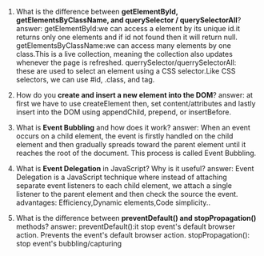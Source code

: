 
1. What is the difference between **getElementById, getElementsByClassName, and querySelector / querySelectorAll**?
answer:
getElementById:we can access a element by its unique id.it returns only one elements and if id not found then it will return null.
getElementsByClassName:we can access many elements by one class.This is a live collection, meaning the collection also updates whenever the page is refreshed.
querrySelector/querrySelectorAll: these are used to select an element using a CSS selector.Like CSS selectors, we can use #id, .class, and tag.

2. How do you **create and insert a new element into the DOM**?
answer:
 at first we have to use createElement then, set content/attributes and lastly insert into the DOM using appendChild, prepend, or insertBefore.

3. What is **Event Bubbling** and how does it work?
answer:
When an event occurs on a child element, the event is firstly handled on the child element and then gradually spreads toward the parent element until it reaches the root of the document. This process is called Event Bubbling.


4. What is **Event Delegation** in JavaScript? Why is it useful?
answer:
Event Delegation is a JavaScript technique where instead of attaching separate event listeners to each child element, we attach a single listener to the parent element and then check the source  the event.
advantages:
Efficiency,Dynamic elements,Code simplicity..

5. What is the difference between **preventDefault() and stopPropagation()** methods?
answer:
preventDefault():it stop event's default browser action.
Prevents the event's default browser action.
stopPropagation(): stop event's bubbling/capturing

